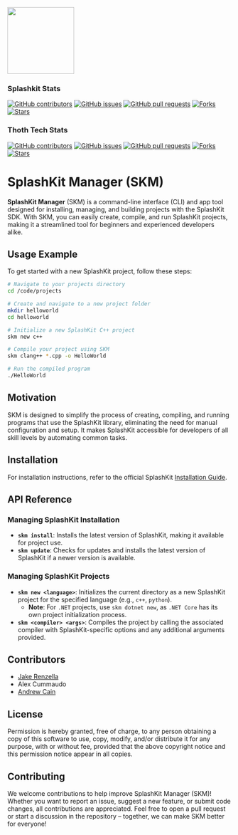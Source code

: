 <p align="left">
    <img width="150px" src="https://github.com/thoth-tech/.github/blob/main/images/splashkit.png"/>
</p>

### Splashkit Stats

[![GitHub contributors](https://img.shields.io/github/contributors/splashkit/skm?label=Contributors&color=F5A623)](https://github.com/splashkit/skm/graphs/contributors)
[![GitHub issues](https://img.shields.io/github/issues/splashkit/skm?label=Issues&color=F5A623)](https://github.com/splashkit/skm/issues)
[![GitHub pull requests](https://img.shields.io/github/issues-pr/splashkit/skm?label=Pull%20Requests&color=F5A623)](https://github.com/splashkit/skm/pulls)
[![Forks](https://img.shields.io/github/forks/splashkit/skm?label=Forks&color=F5A623)](https://github.com/splashkit/skm/network/members)
[![Stars](https://img.shields.io/github/stars/splashkit/skm?label=Stars&color=F5A623)](https://github.com/splashkit/skm/stargazers)

### Thoth Tech Stats

[![GitHub contributors](https://img.shields.io/github/contributors/thoth-tech/skm?label=Contributors&color=F5A623)](https://github.com/thoth-tech/skm/graphs/contributors)
[![GitHub issues](https://img.shields.io/github/issues/thoth-tech/skm?label=Issues&color=F5A623)](https://github.com/thoth-tech/skm/issues)
[![GitHub pull requests](https://img.shields.io/github/issues-pr/thoth-tech/skm?label=Pull%20Requests&color=F5A623)](https://github.com/thoth-tech/skm/pulls)
[![Forks](https://img.shields.io/github/forks/thoth-tech/skm?label=Forks&color=F5A623)](https://github.com/thoth-tech/skm/network/members)
[![Stars](https://img.shields.io/github/stars/thoth-tech/skm?label=Stars&color=F5A623)](https://github.com/thoth-tech/skm/stargazers)


# SplashKit Manager (SKM)

**SplashKit Manager** (SKM) is a command-line interface (CLI) and app tool designed for installing, managing, and building projects with the SplashKit SDK. With SKM, you can easily create, compile, and run SplashKit projects, making it a streamlined tool for beginners and experienced developers alike.

## Usage Example

To get started with a new SplashKit project, follow these steps:

```bash
# Navigate to your projects directory
cd /code/projects

# Create and navigate to a new project folder
mkdir helloworld
cd helloworld

# Initialize a new SplashKit C++ project
skm new c++

# Compile your project using SKM
skm clang++ *.cpp -o HelloWorld

# Run the compiled program
./HelloWorld
```

## Motivation

SKM is designed to simplify the process of creating, compiling, and running programs that use the SplashKit library, eliminating the need for manual configuration and setup. It makes SplashKit accessible for developers of all skill levels by automating common tasks.

## Installation

For installation instructions, refer to the official SplashKit [Installation Guide](https://splashkit.io/installation/).

## API Reference

### Managing SplashKit Installation

- **`skm install`**: Installs the latest version of SplashKit, making it available for project use.
- **`skm update`**: Checks for updates and installs the latest version of SplashKit if a newer version is available.

### Managing SplashKit Projects

- **`skm new <language>`**: Initializes the current directory as a new SplashKit project for the specified language (e.g., `c++`, `python`).
    - **Note**: For `.NET` projects, use `skm dotnet new`, as `.NET Core` has its own project initialization process.
- **`skm <compiler> <args>`**: Compiles the project by calling the associated compiler with SplashKit-specific options and any additional arguments provided.

## Contributors

- [Jake Renzella](https://github.com/jakerenzella)
- Alex Cummaudo
- [Andrew Cain](https://github.com/macite/)

## License

Permission is hereby granted, free of charge, to any person obtaining a copy of this software to use, copy, modify, and/or distribute it for any purpose, with or without fee, provided that the above copyright notice and this permission notice appear in all copies.

## Contributing

We welcome contributions to help improve SplashKit Manager (SKM)! Whether you want to report an issue, suggest a new feature, or submit code changes, all contributions are appreciated. Feel free to open a pull request or start a discussion in the repository – together, we can make SKM better for everyone!
